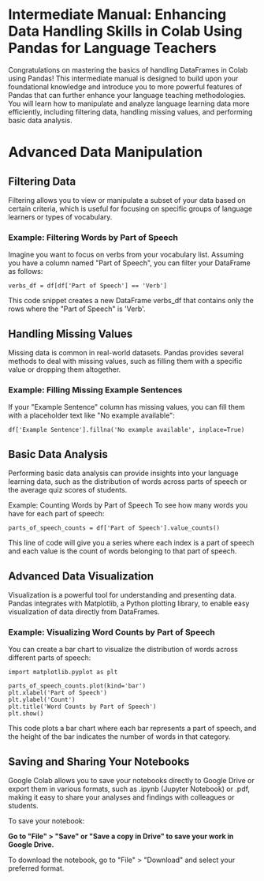 # Intermediate Manual: Enhancing Data Handling Skills in Colab Using Pandas for Language Teachers
Congratulations on mastering the basics of handling DataFrames in Colab using Pandas! This intermediate manual is designed to build upon your foundational knowledge and introduce you to more powerful features of Pandas that can further enhance your language teaching methodologies. You will learn how to manipulate and analyze language learning data more efficiently, including filtering data, handling missing values, and performing basic data analysis.

# Advanced Data Manipulation
## Filtering Data
Filtering allows you to view or manipulate a subset of your data based on certain criteria, which is useful for focusing on specific groups of language learners or types of vocabulary.

### Example: Filtering Words by Part of Speech
Imagine you want to focus on verbs from your vocabulary list. Assuming you have a column named "Part of Speech", you can filter your DataFrame as follows:

```
verbs_df = df[df['Part of Speech'] == 'Verb']
```

This code snippet creates a new DataFrame verbs_df that contains only the rows where the "Part of Speech" is 'Verb'.

## Handling Missing Values
Missing data is common in real-world datasets. Pandas provides several methods to deal with missing values, such as filling them with a specific value or dropping them altogether.

### Example: Filling Missing Example Sentences
If your "Example Sentence" column has missing values, you can fill them with a placeholder text like "No example available":

```
df['Example Sentence'].fillna('No example available', inplace=True)
```

## Basic Data Analysis
Performing basic data analysis can provide insights into your language learning data, such as the distribution of words across parts of speech or the average quiz scores of students.

Example: Counting Words by Part of Speech
To see how many words you have for each part of speech:

```
parts_of_speech_counts = df['Part of Speech'].value_counts()
```

This line of code will give you a series where each index is a part of speech and each value is the count of words belonging to that part of speech.

## Advanced Data Visualization
Visualization is a powerful tool for understanding and presenting data. Pandas integrates with Matplotlib, a Python plotting library, to enable easy visualization of data directly from DataFrames.

### Example: Visualizing Word Counts by Part of Speech
You can create a bar chart to visualize the distribution of words across different parts of speech:

```
import matplotlib.pyplot as plt

parts_of_speech_counts.plot(kind='bar')
plt.xlabel('Part of Speech')
plt.ylabel('Count')
plt.title('Word Counts by Part of Speech')
plt.show()
```

This code plots a bar chart where each bar represents a part of speech, and the height of the bar indicates the number of words in that category.

## Saving and Sharing Your Notebooks
Google Colab allows you to save your notebooks directly to Google Drive or export them in various formats, such as .ipynb (Jupyter Notebook) or .pdf, making it easy to share your analyses and findings with colleagues or students.

To save your notebook:

**Go to "File" > "Save" or "Save a copy in Drive" to save your work in Google Drive.**

To download the notebook, go to "File" > "Download" and select your preferred format.

